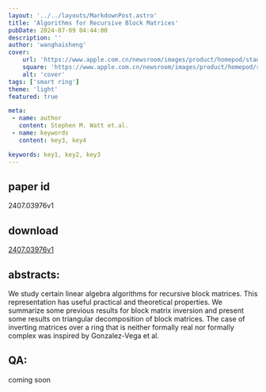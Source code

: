 ```yaml
---
layout: '../../layouts/MarkdownPost.astro'
title: 'Algorithms for Recursive Block Matrices'
pubDate: 2024-07-09 04:44:00
description: ''
author: 'wanghaisheng'
cover:
    url: 'https://www.apple.com.cn/newsroom/images/product/homepod/standard/Apple-HomePod-hero-230118_big.jpg.large_2x.jpg'
    square: 'https://www.apple.com.cn/newsroom/images/product/homepod/standard/Apple-HomePod-hero-230118_big.jpg.large_2x.jpg'
    alt: 'cover'
tags: ['smart ring'] 
theme: 'light'
featured: true

meta:
 - name: author
   content: Stephen M. Watt et.al.
 - name: keywords
   content: key3, key4

keywords: key1, key2, key3
---
```


## paper id
2407.03976v1
## download
[2407.03976v1](http://arxiv.org/abs/2407.03976v1)
## abstracts:
We study certain linear algebra algorithms for recursive block matrices. This representation has useful practical and theoretical properties. We summarize some previous results for block matrix inversion and present some results on triangular decomposition of block matrices. The case of inverting matrices over a ring that is neither formally real nor formally complex was inspired by Gonzalez-Vega et al.
## QA:
coming soon
